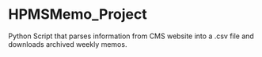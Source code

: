 # HPMSMemo_Project
Python Script that parses information from CMS website into a .csv file and downloads archived weekly memos. 
